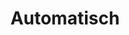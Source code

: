 ---
draft: false
title: Automatisch
content:
  id: automatisch
  name: Automatisch
  logo: /images/applications/automation/automatisch/logo.png
  website: https://automatisch.io/
  iframe_website: /website-iframe/applications/automation/automatisch
  dashboardImage: /images/applications/automation/automatisch/screenshot-1.png
  short_description: Automatisch helps you to automate your business processes without coding. Use our affordable cloud solution or self-host on your own servers.
  description: Automatisch helps you to automate your business processes without coding. Use our affordable cloud solution or self-host on your own servers and the best open-source Zapier alternative. Build workflow automation without spending time and money.
  features:
    - title: No vendor lock-in
      description: If you ever decide that Automatisch is no longer helpful for your business, you can switch to any other provider, which will be easier than switching from one cloud provider to another since you have all data and flexibility.
    - title: Data Privacy
      description: Companies dealing with sensitive user data, particularly in industries like healthcare and finance, or those based in Europe bound by General Data Protection Regulation (GDPR), cannot afford to share such information with external cloud services.
    - title: Open Source
      description: "Whether you're a software developer, a user, or an enthusiast, your feedback, suggestions, and contributions can help shape the direction of Automatisch's development. Anyone can have an impact on how Automatisch is being developed."
    - title: An opportunity to use different integrations easily
      description: It integrates with the most widely used online services in the market so you can grow your business by building workflows.
  screenshots:
    - /images/applications/automation/automatisch/screenshot-1.png
    - /images/applications/automation/automatisch/screenshot-2.webp
---